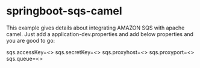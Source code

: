 # springboot-sqs-camel

This example gives details about integrating AMAZON SQS with apache camel. Just add a application-dev.properties and add
below properties and you are good to go:

sqs.accessKey=<<Access Key>>
sqs.secretKey=<<Secret Key>>
sqs.proxyhost=<<Proxy Host Name>>
sqs.proxyport=<<Proxy Port Name>>
sqs.queue=<<Queue Name>>
